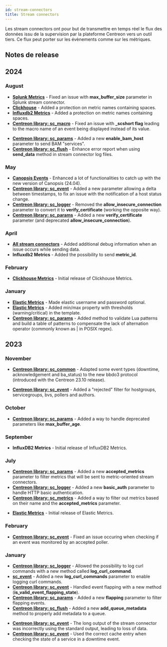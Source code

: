 ```yaml
---
id: stream-connectors
title: Stream connectors
---
```


Les stream connectors ont pour but de transmettre en temps réel le flux des données issu de la supervision par la plateforme Centreon vers un outil tiers. Ce flux peut porter sur les évènements comme sur les métriques.

## Notes de release

## 2024

### August

<Tabs groupId="sync">
<TabItem value="Fix" label="Fix">

- [**Splunk Metrics**](data-analytics/sc-splunk-metrics.md) - Fixed an issue with **max_buffer_size** parameter in Splunk stream connector.
- [**Clickhouse**](data-analytics/sc-clickhouse.md) - Added a protection on metric names containing spaces.
- [**Influxdb2 Metrics**](data-analytics/sc-influxdb2-metrics.md) - Added a protection on metric names containing spaces.
- [**Centreon library: sc_macro**](https://github.com/centreon/centreon-stream-connector-scripts/blob/develop/modules/centreon-stream-connectors-lib/sc_macro.lua) - Fixed an issue with **_scshort flag** leading to the macro name of an event being displayed instead of its value.

</TabItem>
<TabItem value="Enhancement" label="Enhancement">

- [**Centreon library: sc_params**](https://github.com/centreon/centreon-stream-connector-scripts/blob/develop/modules/centreon-stream-connectors-lib/sc_params.lua) - Added a new **enable_bam_host** parameter to send BAM "services".
- [**Centreon library: sc_flush**](https://github.com/centreon/centreon-stream-connector-scripts/blob/develop/modules/centreon-stream-connectors-lib/sc_flush.lua) - Enhance error report when using **send_data** method in stream connector log files.

</TabItem>
</Tabs>

### May

<Tabs groupId="sync">
<TabItem value="Enhancement" label="Enhancement">

- [**Canopsis Events**](data-analytics/sc-canopsis-events.md) - Enhanced a lot of functionalities to catch up with the new version of Canopsis (24.04).
- [**Centreon library: sc_event**](https://github.com/centreon/centreon-stream-connector-scripts/blob/develop/modules/centreon-stream-connectors-lib/sc_event.lua) - Added a new parameter allowing a delta between timestamps, to fix an issue with the notification of a host status change.
- [**Centreon library: sc_logger**](https://github.com/centreon/centreon-stream-connector-scripts/blob/develop/modules/centreon-stream-connectors-lib/sc_logger.lua) - Removed the **allow_insecure_connection** parameter to convert it to **verify_certificate** (working the opposite way).
- [**Centreon library: sc_params**](https://github.com/centreon/centreon-stream-connector-scripts/blob/develop/modules/centreon-stream-connectors-lib/sc_params.lua) - Added a new **verify_certificate** parameter (and deprecated **allow_insecure_connection**).

</TabItem>
</Tabs>

### April

<Tabs groupId="sync">
<TabItem value="Enhancement" label="Enhancement">

- [**All stream connectors**](https://github.com/centreon/centreon-stream-connector-scripts/blob/develop/modules/docs/README.md) - Added additional debug information when an issue occurs while sending data.
- **Influxdb2 Metrics** - Added the possibility to send **metric_id**.

</TabItem>
</Tabs>

### February

<Tabs groupId="sync">
<TabItem value="New Stream connector" label="New Stream connector">

- [**Clickhouse Metrics**](data-analytics/sc-clickhouse.md) - Initial release of Clickhouse Metrics.

</TabItem>
</Tabs>

### January

<Tabs groupId="sync">
<TabItem value="Enhancement" label="Enhancement">

- [**Elastic Metrics**](data-analytics/sc-elasticsearch-metrics.md) - Made elastic username and password optional.
- [**Elastic Metrics**](data-analytics/sc-elasticsearch-metrics.md) - Added min/max property with thresholds (warning/critical) in the template.
- [**Centreon library: sc_params**](https://github.com/centreon/centreon-stream-connector-scripts/blob/develop/modules/centreon-stream-connectors-lib/sc_params.lua) - Added method to validate Lua patterns and build a table of patterns to compensate the lack of alternation operator (commonly known as | in POSIX regex).

</TabItem>
</Tabs>

## 2023

### November

<Tabs groupId="sync">
<TabItem value="Breaking-change" label="Breaking-change">

- [**Centreon library: sc_common**](https://github.com/centreon/centreon-stream-connector-scripts/blob/develop/modules/centreon-stream-connectors-lib/sc_common.lua) - Adapted some event types (downtime, acknowledgement and ba_status) to the new bbdo3 protocol (introduced with the Centreon 23.10 release).

</TabItem>
<TabItem value="Enhancement" label="Enhancement">

- [**Centreon library: sc_event**](https://github.com/centreon/centreon-stream-connector-scripts/blob/develop/modules/centreon-stream-connectors-lib/sc_event.lua) - Added a "rejected" filter for hostgroups, servicegroups, bvs, pollers and authors.

</TabItem>
</Tabs>

### October

<Tabs groupId="sync">
<TabItem value="Enhancement" label="Enhancement">

- [**Centreon library: sc_params**](https://github.com/centreon/centreon-stream-connector-scripts/blob/develop/modules/centreon-stream-connectors-lib/sc_params.lua) - Added a way to handle deprecated parameters like **max_buffer_age**.

</TabItem>
</Tabs>

### September

<Tabs groupId="sync">
<TabItem value="New Stream connector" label="New Stream connector">

- **InfluxDB2 Metrics** - Initial release of InfluxDB2 Metrics.

</TabItem>
</Tabs>

### July

<Tabs groupId="sync">
<TabItem value="Enhancement" label="Enhancement">

- [**Centreon library: sc_params**](https://github.com/centreon/centreon-stream-connector-scripts/blob/develop/modules/centreon-stream-connectors-lib/sc_params.lua) - Added a new **accepted_metrics** parameter to filter metrics that will be sent to metric-oriented stream connectors.
- [**Centreon library: sc_logger**](https://github.com/centreon/centreon-stream-connector-scripts/blob/develop/modules/centreon-stream-connectors-lib/sc_logger.lua) - Added a new **basic_auth** parameter to handle HTTP basic authentication.
- [**Centreon library: sc_metrics**](https://github.com/centreon/centreon-stream-connector-scripts/blob/develop/modules/centreon-stream-connectors-lib/sc_metrics.lua) - Added a way to filter out metrics based on their name and the **accepted_metrics** parameter.

</TabItem>
<TabItem value="New Stream connector" label="New Stream connector">

- [**Elastic Metrics**](data-analytics/sc-elasticsearch-metrics.md) - Initial release of Elastic Metrics.

</TabItem>
</Tabs>

### February

<Tabs groupId="sync">
<TabItem value="Fix" label="Fix">

- [**Centreon library: sc_event**](https://github.com/centreon/centreon-stream-connector-scripts/blob/develop/modules/centreon-stream-connectors-lib/sc_event.lua) - Fixed an issue occuring when checking if an event was monitored by an accepted poller.

</TabItem>
</Tabs>

### January

<Tabs groupId="sync">
<TabItem value="Enhancement" label="Enhancement">

- [**Centreon library: sc_logger**](https://github.com/centreon/centreon-stream-connector-scripts/blob/develop/modules/centreon-stream-connectors-lib/sc_logger.lua) - Allowed the possibility to log curl commands with a new method called **log_curl_command**.
- [**sc_event**](https://github.com/centreon/centreon-stream-connector-scripts/blob/develop/modules/centreon-stream-connectors-lib/sc_params.lua) - Added a new **log_curl_commands** parameter to enable logging curl commands.
- [**Centreon library: sc_event**](https://github.com/centreon/centreon-stream-connector-scripts/blob/develop/modules/centreon-stream-connectors-lib/sc_event.lua) - Handled event flapping with a new method (**is_valid_event_flapping_state**).
- [**Centreon library: sc_params**](https://github.com/centreon/centreon-stream-connector-scripts/blob/develop/modules/centreon-stream-connectors-lib/sc_params.lua) - Added a new **flapping** parameter to filter flapping events.
- [**Centreon library: sc_flush**](https://github.com/centreon/centreon-stream-connector-scripts/blob/develop/modules/centreon-stream-connectors-lib/sc_flush.lua) - Added a new **add_queue_metadata** method to properly add metadata to a queue.

</TabItem>
<TabItem value="Fix" label="Fix">

- [**Centreon library: sc_event**](https://github.com/centreon/centreon-stream-connector-scripts/blob/develop/modules/centreon-stream-connectors-lib/sc_event.lua) - The long output of the stream connector was incorrectly using the standard output, leading to loss of data.
- [**Centreon library: sc_event**](https://github.com/centreon/centreon-stream-connector-scripts/blob/develop/modules/centreon-stream-connectors-lib/sc_event.lua) - Used the correct cache entry when checking the state of a service in a downtime event.

</TabItem>
</Tabs>

